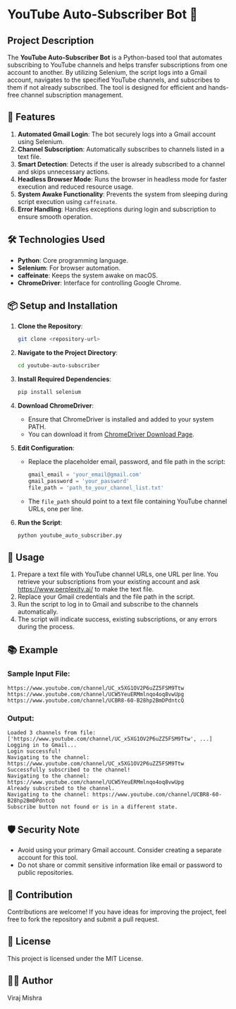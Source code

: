 # YouTube Auto-Subscriber Bot 🎥

## Project Description

The **YouTube Auto-Subscriber Bot** is a Python-based tool that automates subscribing to YouTube channels and helps transfer subscriptions from one account to another. By utilizing Selenium, the script logs into a Gmail account, navigates to the specified YouTube channels, and subscribes to them if not already subscribed. The tool is designed for efficient and hands-free channel subscription management.

## 🚀 Features

1. **Automated Gmail Login**: The bot securely logs into a Gmail account using Selenium.
2. **Channel Subscription**: Automatically subscribes to channels listed in a text file.
3. **Smart Detection**: Detects if the user is already subscribed to a channel and skips unnecessary actions.
4. **Headless Browser Mode**: Runs the browser in headless mode for faster execution and reduced resource usage.
5. **System Awake Functionality**: Prevents the system from sleeping during script execution using `caffeinate`.
6. **Error Handling**: Handles exceptions during login and subscription to ensure smooth operation.

## 🛠️ Technologies Used

- **Python**: Core programming language.
- **Selenium**: For browser automation.
- **caffeinate**: Keeps the system awake on macOS.
- **ChromeDriver**: Interface for controlling Google Chrome.

## 📦 Setup and Installation

1. **Clone the Repository**:
    ```bash
    git clone <repository-url>
    ```
2. **Navigate to the Project Directory**:
    ```bash
    cd youtube-auto-subscriber
    ```
3. **Install Required Dependencies**:
    ```bash
    pip install selenium
    ```
4. **Download ChromeDriver**:
   - Ensure that ChromeDriver is installed and added to your system PATH.
   - You can download it from [ChromeDriver Download Page](https://chromedriver.chromium.org/downloads).

5. **Edit Configuration**:
    - Replace the placeholder email, password, and file path in the script:
      ```python
      gmail_email = 'your_email@gmail.com'
      gmail_password = 'your_password'
      file_path = 'path_to_your_channel_list.txt'
      ```
    - The `file_path` should point to a text file containing YouTube channel URLs, one per line.

6. **Run the Script**:
    ```bash
    python youtube_auto_subscriber.py
    ```

## 📝 Usage

1. Prepare a text file with YouTube channel URLs, one URL per line. You retrieve your subscriptions from your existing account and ask https://www.perplexity.ai/ to make the text file. 
2. Replace your Gmail credentials and the file path in the script.
3. Run the script to log in to Gmail and subscribe to the channels automatically.
4. The script will indicate success, existing subscriptions, or any errors during the process.

## 📚 Example

### Sample Input File:
```
https://www.youtube.com/channel/UC_x5XG1OV2P6uZZ5FSM9Ttw
https://www.youtube.com/channel/UCW5YeuERMmlnqo4oq8vwUpg
https://www.youtube.com/channel/UCBR8-60-B28hp2BmDPdntcQ
```

### Output:
```
Loaded 3 channels from file: ['https://www.youtube.com/channel/UC_x5XG1OV2P6uZZ5FSM9Ttw', ...]
Logging in to Gmail...
Login successful!
Navigating to the channel: https://www.youtube.com/channel/UC_x5XG1OV2P6uZZ5FSM9Ttw
Successfully subscribed to the channel!
Navigating to the channel: https://www.youtube.com/channel/UCW5YeuERMmlnqo4oq8vwUpg
Already subscribed to the channel.
Navigating to the channel: https://www.youtube.com/channel/UCBR8-60-B28hp2BmDPdntcQ
Subscribe button not found or is in a different state.
```

## 🛡️ Security Note

- Avoid using your primary Gmail account. Consider creating a separate account for this tool.
- Do not share or commit sensitive information like email or password to public repositories.

## 🤝 Contribution

Contributions are welcome! If you have ideas for improving the project, feel free to fork the repository and submit a pull request.

## 📝 License

This project is licensed under the MIT License.

## 👨‍💻 Author

Viraj Mishra
